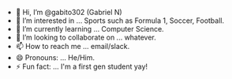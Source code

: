 - 👋 Hi, I’m @gabito302 (Gabriel N)
- 👀 I’m interested in ... Sports such as Formula 1, Soccer, Football.
- 🌱 I’m currently learning ... Computer Science. 
- 💞️ I’m looking to collaborate on ... whatever. 
- 📫 How to reach me ... email/slack. 
- 😄 Pronouns: ... He/Him. 
- ⚡ Fun fact: ... I'm a first gen student yay!

<!---
gabito302/gabito302 is a ✨ special ✨ repository because its `README.md` (this file) appears on your GitHub profile.
You can click the Preview link to take a look at your changes.
--->
